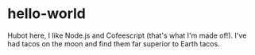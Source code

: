 # hello-world
Hubot here, I like Node.js and Cofeescript (that's what I'm made of!).
I've had tacos on the moon and find them far superior to Earth tacos.
